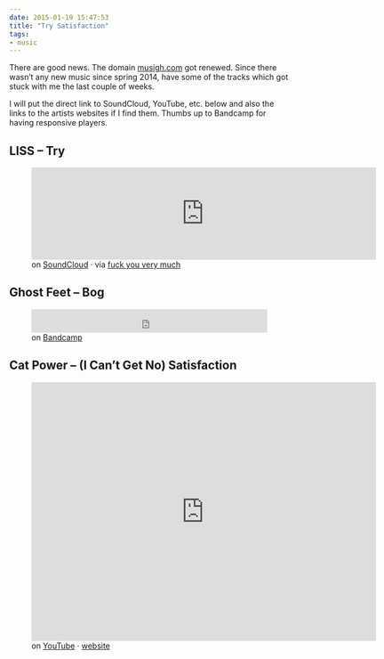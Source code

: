 ```yaml
---
date: 2015-01-19 15:47:53
title: "Try Satisfaction"
tags:
- music
---
```

There are good news. The domain <a href="http://musigh.com">musigh.com</a> got renewed. Since there wasn’t any new music since spring 2014, have some of the tracks which got stuck with me the last couple of weeks.

I will put the direct link to SoundCloud, YouTube, etc. below and also the links to the artists websites if I find them. Thumbs up to Bandcamp for having responsive players.

## LISS – Try

<figure>
    <div class="embedded-media  embedded-media__soundcloud">
        <iframe width="620" height="166" scrolling="no" frameborder="no" src="https://w.soundcloud.com/player/?url=https%3A//api.soundcloud.com/tracks/219037420&amp;color={{ site.ui_color }}&amp;auto_play=false&amp;hide_related=false&amp;show_comments=true&amp;show_user=true&amp;show_reposts=false"></iframe>
    </div>
    <figcaption>on <a href="https://soundcloud.com/liss2014/try/">SoundCloud</a> · via <a href="http://fuckyouverymuch.dk/post/106547379190/we-listen-to-liss">fuck you very much</a></figcaption>
</figure>

## Ghost Feet – Bog

<figure>
    <iframe style="border: 0; width: 100%; height: 42px;" src="https://bandcamp.com/EmbeddedPlayer/album=2367195171/size=small/bgcol=ffffff/linkcol={{ site.ui_color }}/track=2183804182/transparent=true/" seamless>Ghost Feet – Bog</iframe>
    <figcaption>on <a href="https://droppinggems.bandcamp.com/track/bog">Bandcamp</a></figcaption>
</figure>

## Cat Power – (I Can’t Get No) Satisfaction

<figure>
    <div class="embedded-media  embedded-media__video">
        <iframe width="620" height="465" src="https://www.youtube-nocookie.com/embed/lF3Wo47EbNo?rel=0" frameborder="0" allowfullscreen></iframe>
    </div>
    <figcaption>on <a href="https://www.youtube.com/watch?v=lF3Wo47EbNo">YouTube</a> · <a href="http://www.catpowermusic.com/">website</a></figcaption>
</figure>
